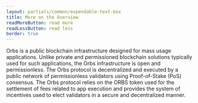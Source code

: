 ```yaml
---
layout: partials/common/expendable-text-box
title: More on the Overview
readMoreButton: read more
readLessButton: read less
border: true
---
```


Orbs is a public blockchain infrastructure designed for mass usage applications. Unlike private and permissioned blockchain solutions typically used for such applications, the Orbs infrastructure is open and permissionless. The Orbs protocol is decentralized and executed by a public network of permissionless validators using Proof-of-Stake (PoS) consensus. The Orbs protocol relies on the ORBS token used for the settlement of fees related to app execution and provides the system of incentives used to elect validators in a secure and decentralized manner.
